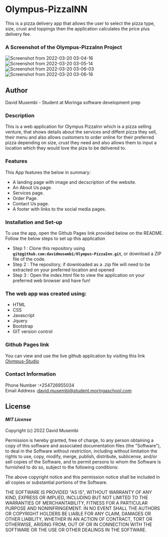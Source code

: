 # Olympus-PizzaINN
This is a pizza delivery app that allows the user to select the pizza type, size, crust and toppings then the application calculates the price plus delivery fee.

### A Screenshot of the Olympus-PizzaInn Project 
![Screenshot from 2022-03-20 03-04-16](https://user-images.githubusercontent.com/51710726/159142663-fb6c47be-2585-4e25-9c77-1e24c8c0473b.png)
![Screenshot from 2022-03-20 03-05-14](https://user-images.githubusercontent.com/51710726/159142664-f461082c-718b-4072-b31c-d460f38c68db.png)
![Screenshot from 2022-03-20 03-06-03](https://user-images.githubusercontent.com/51710726/159142666-bb0773f1-3f88-4f06-b389-e6c7dc0c3a77.png)
![Screenshot from 2022-03-20 03-06-16](https://user-images.githubusercontent.com/51710726/159142670-443302b8-e647-4137-bb05-76df85e3ecf5.png)


## Author
David Musembi - Student at Moringa software development prep

### Description
  This is a web application for Olympus PizzaInn which is a pizza selling venture, that shows details about the services and diffent pizza they sell, their menu and also allows customers to order online for their preferred pizza depending on size, crust they need and also allows them to input a location which they would love the piza to be delivered to.
### Features
This App features the below in summary:
* A landing page with image and decscription of the website.
* An About Us page.
* Services page.
* Order Page.
* Contact Us page.
* A footer with links to the social media pages.



### Installation and Set-up
To use the app, open the Github Pages link provided below on the README.
Follow the below steps to set up this application
* Step 1 : Clone this repository using **`git@github.com:davidmusembi/Olympus-PizzaInn.git`**, or download a ZIP file of the code.
* Step 2 : The repository, if downloaded as a .zip file will need to be extracted on your preferred location and opened
* Step 3 : Open the index.html file to view the application on your preferred web browser and have fun!

  
### The web app was created using:
* HTML  
* CSS
* Javascript
* Jquery  
* Bootstrap
* GIT version control



### Github Pages link
You can view and use the live github application by visiting this link [Olympus-Studio](https://davidmusembi.github.io/Olympus-PizzaInn/)

### Contact Information 
Phone Number :+254726955034<br>
Email Address :david.musembi@student.moringaschool.com<br>

## License
#### *MIT License*

Copyright (c) 2022 David Musembi

Permission is hereby granted, free of charge, to any person obtaining a copy
of this software and associated documentation files (the "Software"), to deal
in the Software without restriction, including without limitation the rights
to use, copy, modify, merge, publish, distribute, sublicense, and/or sell
copies of the Software, and to permit persons to whom the Software is
furnished to do so, subject to the following conditions:

The above copyright notice and this permission notice shall be included in all
copies or substantial portions of the Software.

THE SOFTWARE IS PROVIDED "AS IS", WITHOUT WARRANTY OF ANY KIND, EXPRESS OR
IMPLIED, INCLUDING BUT NOT LIMITED TO THE WARRANTIES OF MERCHANTABILITY,
FITNESS FOR A PARTICULAR PURPOSE AND NONINFRINGEMENT. IN NO EVENT SHALL THE
AUTHORS OR COPYRIGHT HOLDERS BE LIABLE FOR ANY CLAIM, DAMAGES OR OTHER
LIABILITY, WHETHER IN AN ACTION OF CONTRACT, TORT OR OTHERWISE, ARISING FROM,
OUT OF OR IN CONNECTION WITH THE SOFTWARE OR THE USE OR OTHER DEALINGS IN THE
SOFTWARE.
